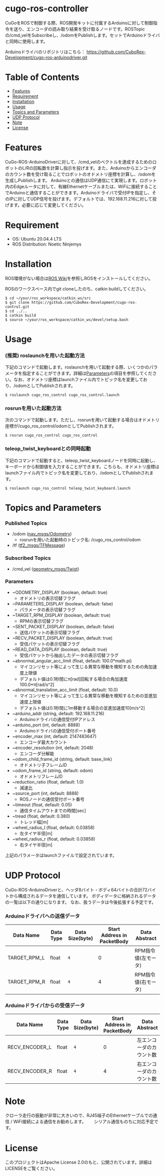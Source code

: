 # cugo-ros-controller

CuGoをROSで制御する際、ROS開発キットに付属するArduinoに対して制御指令を送り、エンコーダの読み取り結果を受け取るノードです。ROSTopicの/cmd_velをSubscribeし、/odomをPublishします。セットでArduinoドライバと同時に使用します。

Arduinoドライバのリポジトリはこちら： https://github.com/CuboRex-Development/cugo-ros-arduinodriver.git

# Table of Contents
- [Features](#features)
- [Requirement](#requirement)
- [Installation](#installation)
- [Usage](#usage)
- [Topics and Parameters](#topics-and-parameters)
- [UDP Protocol](#udp-protocol)
- [Note](#note)
- [License](#license)

# Features
CuGo-ROS-ArduinoDriverに対して、/cmd_velのベクトルを達成するためのロボットのL/Rの回転数を計算し指示を投げます。また、Arduinoからエンコーダのカウント数を受け取ることでロボットのオドメトリ座標を計算し、/odomを生成しPublishします。
Arduinoとの通信はUDP通信にて実現します。ロボット内のEdgeルータに対して、有線Ethernetケーブルまたは、WiFiに接続することでArduinoと通信することができます。Arduinoドライバで受付IPを指定し、そのIPに対してUDP信号を投げます。デフォルトでは、192.168.11.216に対して投げます。必要に応じて変更してください。

# Requirement
- OS: Ubuntu 20.04.4 LTS
- ROS Distribution: Noetic Ninjemys

# Installation
ROS環境がない場合は[ROS Wiki](http://wiki.ros.org/ja/noetic/Installation/Ubuntu)を参照しROSをインストールしてください。

ROSのワークスペース内でgit cloneしたのち、catkin buildしてください。
~~~
$ cd ~/your/ros_workspace/catkin_ws/src
$ git clone https://github.com/CuboRex-Development/cugo-ros-control.git
$ cd ../..
$ catkin build
$ source ~/your/ros_workspace/catkin_ws/devel/setup.bash
~~~

# Usage

###  (推奨) roslaunchを用いた起動方法

下記のコマンドで起動します。roslaunchを用いて起動する際、いくつかのパラメータを指定することができます。詳細は[Parameters](#parameters)の項目を参照してください。なお、オドメトリ座標はlaunchファイル内でトピック名を変更しており、/odomとしてPublishされます。
~~~
$ roslaunch cugo_ros_control cugo_ros_control.launch
~~~

### rosrunを用いた起動方法

次のコマンドで起動します。ただし、rosrunを用いて起動する場合はオドメトリ座標が/cugo_ros_control/odomとしてPublishされます。
~~~
$ rosrun cugo_ros_control cugo_ros_control
~~~

### teleop_twist_keyboardとの同時起動

下記のコマンドで起動すると、teleop_twist_keyboardノードを同時に起動し、キーボードから制御値を入力することができます。こちらも、オドメトリ座標はlaunchファイル内でトピック名を変更しており、/odomとしてPublishされます。

~~~
$ roslaunch cugo_ros_control teleop_twist_keyboard.launch
~~~

# Topics and Parameters
### Published Topics
- /odom ([nav_msgs/Odometry](http://docs.ros.org/en/noetic/api/nav_msgs/html/msg/Odometry.html))
  - rosrunを用いた起動時のトピック名: /cugo_ros_control/odom
- /tf ([tf2_msgs/TFMessage](https://docs.ros.org/en/noetic/api/tf2_msgs/html/msg/TFMessage.html))

### Subscribed Topics
- /cmd_vel ([geometry_msgs/Twist](http://docs.ros.org/en/noetic/api/geometry_msgs/html/msg/Twist.html))

### Parameters
- ~ODOMETRY_DISPLAY (boolean, default: true)
  - オドメトリの表示切替フラグ
- ~PARAMETERS_DISPLAY (boolean, default: false)
  - パラメータの表示切替フラグ
- ~TARGET_RPM_DISPLAY (boolean, default: true)
  - RPMの表示切替フラグ
- ~SENT_PACKET_DISPLAY (boolean, default: false)
  - 送信パケットの表示切替フラグ
- ~RECV_PACKET_DISPLAY (boolean, default: true)
  - 受信パケットの表示切替フラグ
- ~READ_DATA_DISPLAY (boolean, default: true)
  - 受信パケットから抽出したデータの表示切替フラグ
- ~abnormal_angular_acc_limit (float, default: 100.0*math.pi)
  - マイコンリセット等によって生じる異常な移動を検知するための角加速度上限値
  - デフォルト値は0.1秒間にπ[rad]回転する場合の角加速度100.0*π[rad/s^2]
- ~abnormal_translation_acc_limit (float, default: 10.0)
  - マイコンリセット等によって生じる異常な移動を検知するための並進加速度上限値
  - デフォルト値は0.1秒間に1m移動する場合の並進加速度10[m/s^2]
- ~arduino_addr (string, default: 192.168.11.216)
  - Arduinoドライバの通信受付IPアドレス
- ~arduino_port (int, default: 8888)
  - Arduinoドライバの通信受付ポート番号
- ~encoder_max (int, default: 2147483647)
  - エンコーダ最大カウント
- ~encoder_resolution (int, default: 2048)
  - エンコーダ分解能
- ~odom_child_frame_id (string, default: base_link)
  - オドメトリ子フレームID
- ~odom_frame_id (string, default: odom)
  - オドメトリフレームID
- ~reduction_ratio (float, default: 1.0)
  - 減速比
- ~source_port (int, default: 8888)
  - ROSノードの通信受付ポート番号
- ~timeout (float, default: 0.05)
  - 通信タイムアウトまでの時間[sec]
- ~tread (float, default: 0.380)
  - トレッド幅[m]
- ~wheel_radius_l (float, default: 0.03858)
  - 左タイヤ半径[m]
- ~wheel_radius_r (float, default: 0.03858)
  - 右タイヤ半径[m]

上記のパラメータはlaunchファイルで設定されています。

# UDP Protocol
CuGo-ROS-ArduinoDriverと、ヘッダ8バイト・ボディ64バイトの合計72バイトから構成されるデータを通信しています。
ボディデータに格納されるデータの一覧は以下の通りになります。
なお、扱うデータは今後拡張する予定です。

### Arduinoドライバへの送信データ

Data Name      | Data Type  | Data Size(byte) | Start Address in PacketBody | Data Abstract
---------------|------------|-----------------|-----------------------------|--------------------
TARGET_RPM_L   | float      | `4`             | 0                           | RPM指令値(左モータ)
TARGET_RPM_R   | float      | `4`             | 4                           | RPM指令値(右モータ)


### Arduinoドライバからの受信データ

Data Name      | Data Type  | Data Size(byte) | Start Address in PacketBody | Data Abstract
---------------|------------|-----------------|-----------------------------|-----------------
RECV_ENCODER_L | float      | `4`             | 0                           | 左エンコーダのカウント数
RECV_ENCODER_R | float      | `4`             | 4                           | 右エンコーダのカウント数


# Note

クローラ走行の振動が非常に大きいので、RJ45端子のEthernetケーブルでの通信 / WiFi接続による通信をお勧めします。　　
シリアル通信ものちに対応予定です。


# License
このプロジェクトはApache License 2.0のもと、公開されています。詳細はLICENSEをご覧ください。
